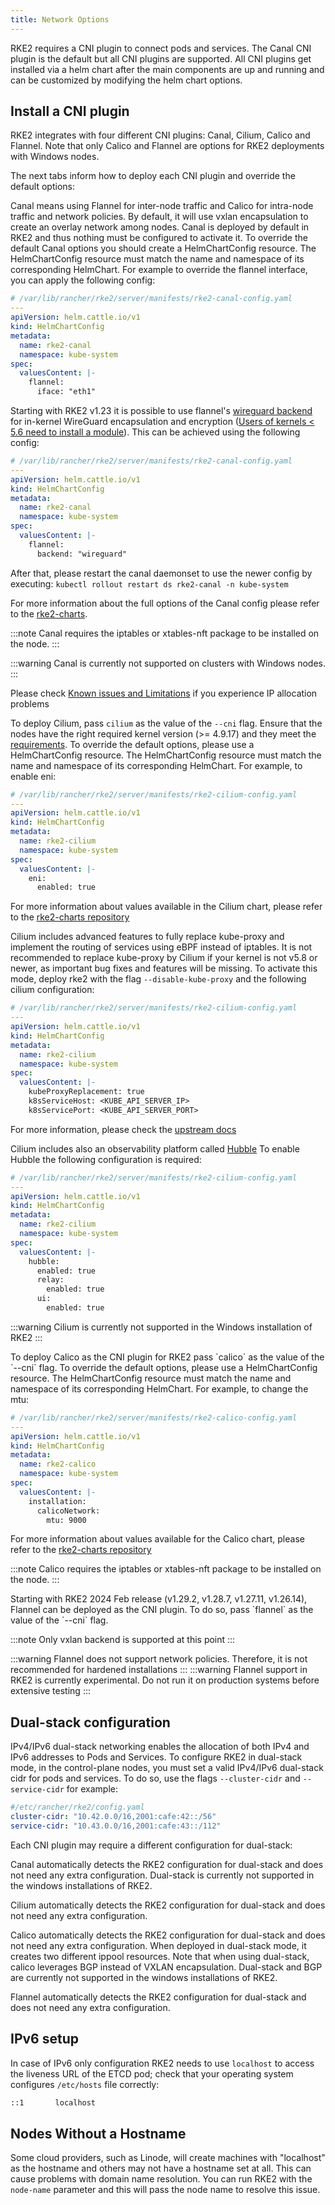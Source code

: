 ```yaml
---
title: Network Options
---
```


RKE2 requires a CNI plugin to connect pods and services. The Canal CNI plugin is the default but all CNI plugins are supported. All CNI
plugins get installed via a helm chart after the main components are up and running and can be customized by modifying the helm chart options.


## Install a CNI plugin

RKE2 integrates with four different CNI plugins: Canal, Cilium, Calico and Flannel. Note that only Calico and Flannel are options for RKE2 deployments with Windows nodes.

The next tabs inform how to deploy each CNI plugin and override the default options:

<Tabs groupId = "CNIplugin">
<TabItem value="Canal CNI plugin" default>

Canal means using Flannel for inter-node traffic and Calico for intra-node traffic and network policies. By default, it will use vxlan encapsulation to create an overlay network among nodes. Canal is deployed by default in RKE2 and thus nothing must be configured to activate it. To override the default Canal options you should create a HelmChartConfig resource. The HelmChartConfig resource must match the name and namespace of its corresponding HelmChart. For example to override the flannel interface, you can apply the following config:

```yaml
# /var/lib/rancher/rke2/server/manifests/rke2-canal-config.yaml
---
apiVersion: helm.cattle.io/v1
kind: HelmChartConfig
metadata:
  name: rke2-canal
  namespace: kube-system
spec:
  valuesContent: |-
    flannel:
      iface: "eth1"
```

Starting with RKE2 v1.23 it is possible to use flannel's [wireguard backend](https://github.com/flannel-io/flannel/blob/master/Documentation/backends.md#wireguard) for in-kernel WireGuard encapsulation and encryption ([Users of kernels < 5.6 need to install a module](https://www.wireguard.com/install/)). This can be achieved using the following config:

```yaml
# /var/lib/rancher/rke2/server/manifests/rke2-canal-config.yaml
---
apiVersion: helm.cattle.io/v1
kind: HelmChartConfig
metadata:
  name: rke2-canal
  namespace: kube-system
spec:
  valuesContent: |-
    flannel:
      backend: "wireguard"
```

After that, please restart the canal daemonset to use the newer config by executing: `kubectl rollout restart ds rke2-canal -n kube-system`

For more information about the full options of the Canal config please refer to the [rke2-charts](https://github.com/rancher/rke2-charts/blob/main-source/packages/rke2-canal/charts/values.yaml).

:::note
Canal requires the iptables or xtables-nft package to be installed on the node.
:::

:::warning
Canal is currently not supported on clusters with Windows nodes.
:::

Please check [Known issues and Limitations](../known_issues.md) if you experience IP allocation problems

</TabItem>
<TabItem value="Cilium CNI plugin" default>

To deploy Cilium, pass `cilium` as the value of the `--cni` flag. Ensure that the nodes have the right required kernel version (>= 4.9.17) and they meet the [requirements](https://docs.cilium.io/en/stable/operations/system_requirements/). To override the default options, please use a HelmChartConfig resource. The HelmChartConfig resource must match the name and namespace of its corresponding HelmChart. For example, to enable eni:

```yaml
# /var/lib/rancher/rke2/server/manifests/rke2-cilium-config.yaml
---
apiVersion: helm.cattle.io/v1
kind: HelmChartConfig
metadata:
  name: rke2-cilium
  namespace: kube-system
spec:
  valuesContent: |-
    eni:
      enabled: true
```

For more information about values available in the Cilium chart, please refer to the [rke2-charts repository](https://github.com/rancher/rke2-charts/blob/main/charts/rke2-cilium/rke2-cilium/1.14.400/values.yaml)

Cilium includes advanced features to fully replace kube-proxy and implement the routing of services using eBPF instead of iptables. It is not recommended to replace kube-proxy by Cilium if your kernel is not v5.8 or newer, as important bug fixes and features will be missing. To activate this mode, deploy rke2 with the flag `--disable-kube-proxy` and the following cilium configuration:

```yaml
# /var/lib/rancher/rke2/server/manifests/rke2-cilium-config.yaml
---
apiVersion: helm.cattle.io/v1
kind: HelmChartConfig
metadata:
  name: rke2-cilium
  namespace: kube-system
spec:
  valuesContent: |-
    kubeProxyReplacement: true
    k8sServiceHost: <KUBE_API_SERVER_IP>
    k8sServicePort: <KUBE_API_SERVER_PORT>
```

For more information, please check the [upstream docs](https://docs.cilium.io/en/stable/network/kubernetes/kubeproxy-free/)

Cilium includes also an observability platform called [Hubble](https://docs.cilium.io/en/stable/overview/intro/#what-is-hubble)
To enable Hubble the following configuration is required:

```yaml
# /var/lib/rancher/rke2/server/manifests/rke2-cilium-config.yaml
---
apiVersion: helm.cattle.io/v1
kind: HelmChartConfig
metadata:
  name: rke2-cilium
  namespace: kube-system
spec:
  valuesContent: |-
    hubble:
      enabled: true
      relay:
        enabled: true
      ui:
        enabled: true
```

:::warning
Cilium is currently not supported in the Windows installation of RKE2
:::

</TabItem>
<TabItem value="Calico CNI plugin" default>
To deploy Calico as the CNI plugin for RKE2 pass `calico` as the value of the `--cni` flag. To override the default options, please use a HelmChartConfig resource. The HelmChartConfig resource must match the name and namespace of its corresponding HelmChart. For example, to change the mtu:

```yaml
# /var/lib/rancher/rke2/server/manifests/rke2-calico-config.yaml
---
apiVersion: helm.cattle.io/v1
kind: HelmChartConfig
metadata:
  name: rke2-calico
  namespace: kube-system
spec:
  valuesContent: |-
    installation:
      calicoNetwork:
        mtu: 9000
```

For more information about values available for the Calico chart, please refer to the [rke2-charts repository](https://github.com/rancher/rke2-charts/blob/main/charts/rke2-calico/rke2-calico/v3.26.300/values.yaml)

:::note
Calico requires the iptables or xtables-nft package  to be installed on the node.
:::

</TabItem>
<TabItem value="Flannel CNI plugin" default>
Starting with RKE2 2024 Feb release (v1.29.2, v1.28.7, v1.27.11, v1.26.14), Flannel can be deployed as the CNI plugin. To do so, pass `flannel` as the value of the `--cni` flag.

:::note
Only vxlan backend is supported at this point
:::

:::warning
Flannel does not support network policies. Therefore, it is not recommended for hardened installations
:::
:::warning
Flannel support in RKE2 is currently experimental. Do not run it on production systems before extensive testing
:::

</TabItem>
</Tabs>

## Dual-stack configuration

IPv4/IPv6 dual-stack networking enables the allocation of both IPv4 and IPv6 addresses to Pods and Services. To configure RKE2 in dual-stack mode, in the control-plane nodes, you must set a valid IPv4/IPv6 dual-stack cidr for pods and services. To do so, use the flags `--cluster-cidr` and `--service-cidr` for example:

```yaml
#/etc/rancher/rke2/config.yaml
cluster-cidr: "10.42.0.0/16,2001:cafe:42::/56"
service-cidr: "10.43.0.0/16,2001:cafe:43::/112"
```

Each CNI plugin may require a different configuration for dual-stack:

<Tabs groupId = "CNIplugin">
<TabItem value="Canal CNI plugin" default>

Canal automatically detects the RKE2 configuration for dual-stack and does not need any extra configuration. Dual-stack is currently not supported in the windows installations of RKE2.

</TabItem>
<TabItem value="Cilium CNI plugin" default>

Cilium automatically detects the RKE2 configuration for dual-stack and does not need any extra configuration.

</TabItem>
<TabItem value="Calico CNI plugin" default>

Calico automatically detects the RKE2 configuration for dual-stack and does not need any extra configuration. When deployed in dual-stack mode, it creates two different ippool resources. Note that when using dual-stack, calico leverages BGP instead of VXLAN encapsulation. Dual-stack and BGP are currently not supported in the windows installations of RKE2.
</TabItem>
<TabItem value="Flannel CNI plugin" default>

Flannel automatically detects the RKE2 configuration for dual-stack and does not need any extra configuration.

</TabItem>
</Tabs>

## IPv6 setup

In case of IPv6 only configuration RKE2 needs to use `localhost` to access the liveness URL of the ETCD pod; check that your operating system configures `/etc/hosts` file correctly:

```bash
::1       localhost
```

## Nodes Without a Hostname

Some cloud providers, such as Linode, will create machines with "localhost" as the hostname and others may not have a hostname set at all. This can cause problems with domain name resolution. You can run RKE2 with the `node-name` parameter and this will pass the node name to resolve this issue.